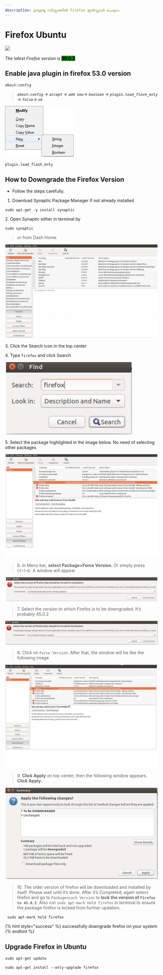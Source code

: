 ```yaml
---
description: ഉബുണ്ടു സിസ്റ്റത്തിൽ firefox ഇൻസ്റ്റാൾ ചെയ്യാം
---
```


# Firefox Ubuntu



![](../.gitbook/assets/application\_application\_firefox\_browser\_mozzila\_970.png)

_The latest Firefox  version  is_ <mark style="background-color:green;">**96.0.2**</mark>

## Enable java plugin in firefox 53.0 version

```
about:config
```

> _**`about:config` -> `accept` -> `add new`-> `boolean` -> `plugin.load_flash_only` -> `false`-> `ok`**_&#x20;



![](../.gitbook/assets/AboutconfigContextMenu-fx40.png)

```
plugin.load_flash_only 
```

## How to Downgrade the Firefox Version

* Follow the steps carefully.

1. Download Synaptic Package Manager if not already installed

```
sudo apt-get -y install synaptic
```

2\. Open Synaptic either in terminal by

```
sudo synaptic
```

> or from Dash Home.

![](../.gitbook/assets/IMAGE3.JPG)

3\. Click the Search icon in the top center

4\. Type `firefox` and click Search

![](../.gitbook/assets/image4.JPG)

5\. Select the package highlighted in the image below. No need of selecting other packages

![](../.gitbook/assets/image5.JPG)

> 6\. In Menu bar, **select Package>Force Version**. Or simply press `Ctrl+E`. A window will appear

![](../.gitbook/assets/image6.JPG)

> 7\. Select the version to which Firefox is to be downgraded. It’s probably 45.0.2

![](../.gitbook/assets/image7.JPG)

> 8\. Click on `Force Version`. After that, the window will be like the following image.

![](../.gitbook/assets/image8.JPG)

> 9\. **Click Apply** on top center, then the following window appears. **Click Apply.**

![](../.gitbook/assets/image9.JPG)

> 10\. The older version of firefox will be downloaded and installed by itself. Please wait until it’s done. After it’s Completed, again select firefox and go to `Package>Lock Version` to **lock the version of `Firefox to 45.0.2`**. Also run `sudo apt-mark hold firefox` in terminal to ensure the package firefox is locked from further updation.

```
 sudo apt-mark hold firefox
```

{% hint style="success" %}
successfully downgrade firefox on your system
{% endhint %}

## Upgrade Firefox in Ubuntu

```
sudo apt-get update
```

```
sudo apt-get install --only-upgrade firefox
```

